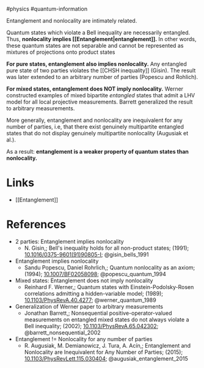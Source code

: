 #physics #quantum-information 

Entanglement and nonlocality are intimately related.

Quantum states which violate a Bell inequality are necessarily entangled. Thus, **nonlocality implies [[Entanglement|entanglement]].**
In other words, these quantum states are not separable and cannot be represented as mixtures of projections onto product states

**For pure states, entanglement also implies nonlocality.**
Any entangled pure state of two parties violates the [[CHSH inequality]] (Gisin). The result was later extended to an arbitrary number of parties (Popescu and Rohlich).

**For mixed states, entanglement does NOT imply nonlocality.**
Werner constructed examples of mixed bipartite *entangled* states that admit a LHV model for all local projective measurements. 
Barrett generalized the result to arbitrary measurements.

More generally, entanglement and nonlocality are inequivalent for any number of parties, i.e, that there exist genuinely multipartite entangled states that do not display genuinely multipartite nonlocality (Augusiak et al.).

As a result: **entanglement is a weaker property of quantum states than nonlocality.**
# Links
- [[Entanglement]]

# References
- 2 parties: Entanglement implies nonlocality
	-  N. Gisin,; Bell's inequality holds for all non-product states; (1991); [10.1016/0375-9601(91)90805-I](https://www.doi.org/10.1016/0375-9601(91)90805-I);  @gisin_bells_1991 
- Entanglement implies nonlocality
	-  Sandu Popescu, Daniel Rohrlich,; Quantum nonlocality as an axiom; (1994); [10.1007/BF02058098](https://www.doi.org/10.1007/BF02058098);  @popescu_quantum_1994 
- Mixed states: Entanglement does not imply nonlocality
	-  Reinhard F. Werner,; Quantum states with Einstein-Podolsky-Rosen correlations admitting a hidden-variable model; (1989); [10.1103/PhysRevA.40.4277](https://www.doi.org/10.1103/PhysRevA.40.4277);  @werner_quantum_1989 
- Generalization of Werner paper to arbitrary measurements
	-  Jonathan Barrett,; Nonsequential positive-operator-valued measurements on entangled mixed states do not always violate a Bell inequality; (2002); [10.1103/PhysRevA.65.042302](https://www.doi.org/10.1103/PhysRevA.65.042302);  @barrett_nonsequential_2002 
- Entanglement != Nonlocality for any number of parties
	-  R. Augusiak, M. Demianowicz, J. Tura, A. Acín,; Entanglement and Nonlocality are Inequivalent for Any Number of Parties; (2015); [10.1103/PhysRevLett.115.030404](https://www.doi.org/10.1103/PhysRevLett.115.030404);  @augusiak_entanglement_2015 


